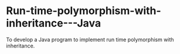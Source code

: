 # Run-time-polymorphism-with-inheritance---Java
To develop a Java program to implement run time polymorphism with inheritance.
